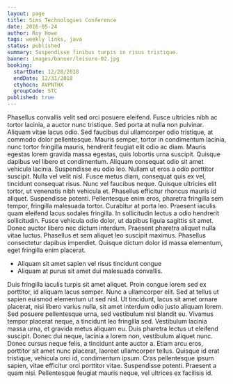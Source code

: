 ```yaml
---
layout: page
title: Sims Technologies Conference
date: 2016-05-24
author: Roy Howe
tags: weekly links, java
status: published
summary: Suspendisse finibus turpis in risus tristique.
banner: images/banner/leisure-02.jpg
booking:
  startDate: 12/28/2018
  endDate: 12/31/2018
  ctyhocn: AVPNTHX
  groupCode: STC
published: true
---
```

Phasellus convallis velit sed orci posuere eleifend. Fusce ultricies nibh ac tortor lacinia, a auctor nunc tristique. Sed porta at nulla non pulvinar. Aliquam vitae lacus odio. Sed faucibus dui ullamcorper odio tristique, at commodo dolor pellentesque. Mauris semper, tortor in condimentum lacinia, nunc tortor fringilla mauris, hendrerit feugiat elit odio ac diam. Mauris egestas lorem gravida massa egestas, quis lobortis urna suscipit. Quisque dapibus vel libero et condimentum. Aliquam consequat odio sit amet vehicula lacinia. Suspendisse eu odio leo. Nullam ut eros a odio porttitor suscipit. Nulla vel velit nisl.
Fusce metus diam, consequat quis ex vel, tincidunt consequat risus. Nunc vel faucibus neque. Quisque ultricies elit tortor, ut venenatis nibh vehicula et. Phasellus efficitur rhoncus mauris id aliquet. Suspendisse potenti. Pellentesque enim eros, pharetra fringilla sem tempor, fringilla malesuada tortor. Curabitur at porta leo. Praesent iaculis quam eleifend lacus sodales fringilla. In sollicitudin lectus a odio hendrerit sollicitudin. Fusce vehicula odio dolor, ut dapibus ligula sagittis sit amet. Donec auctor libero nec dictum interdum. Praesent pharetra aliquet nulla vitae luctus. Phasellus et sem aliquet leo suscipit maximus. Phasellus consectetur dapibus imperdiet. Quisque dictum dolor id massa elementum, eget fringilla enim placerat.

* Aliquam sit amet sapien vel risus tincidunt congue
* Aliquam at purus sit amet dui malesuada convallis.

Duis fringilla iaculis turpis sit amet aliquet. Proin congue lorem sed ex porttitor, id aliquam lacus semper. Nunc a ullamcorper elit. Sed at tellus ut sapien euismod elementum ut sed nisl. Ut tincidunt, lacus sit amet ornare placerat, nisi libero varius nulla, sit amet interdum odio justo aliquam lorem. Sed posuere pellentesque urna, sed vestibulum nisl blandit eu. Vivamus tempor placerat neque, a tincidunt leo fringilla sed. Vestibulum lacinia massa urna, et gravida metus aliquam eu. Duis pharetra lectus ut eleifend suscipit. Donec dui neque, lacinia a lorem non, vestibulum aliquet nunc.
Donec cursus neque felis, a tincidunt ante auctor a. Etiam arcu eros, porttitor sit amet nunc placerat, laoreet ullamcorper tellus. Quisque id erat tristique, vehicula orci id, condimentum ipsum. Cras pellentesque ipsum sapien, vitae efficitur orci porttitor vitae. Suspendisse potenti. Praesent a quam nisi. Pellentesque feugiat mauris neque, vel ultrices ex facilisis id.

